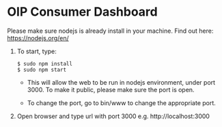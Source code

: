 # OIP Consumer Dashboard
Please make sure nodejs is already install in your machine. Find out here: https://nodejs.org/en/

1. To start, type: 
	```shell
	$ sudo npm install
	$ sudo npm start
	```
	- This will allow the web to be run in nodejs environment, under port 3000. To make it public, please make sure the port is open.
	
	- To change the port, go to bin/www to change the appropriate port.

2. Open browser and type url with port 3000 e.g. http://localhost:3000
